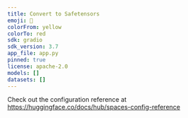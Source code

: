 ```yaml
---
title: Convert to Safetensors
emoji: 🐶
colorFrom: yellow
colorTo: red
sdk: gradio
sdk_version: 3.7
app_file: app.py
pinned: true
license: apache-2.0
models: []
datasets: []
---
```


Check out the configuration reference at https://huggingface.co/docs/hub/spaces-config-reference
